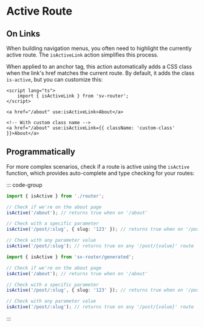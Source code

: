 # Active Route

## On Links

When building navigation menus, you often need to highlight the currently active route. The `isActiveLink` action simplifies this process.

When applied to an anchor tag, this action automatically adds a CSS class when the link's href matches the current route. By default, it adds the class `is-active`, but you can customize this:

```svelte
<script lang="ts">
	import { isActiveLink } from 'sv-router';
</script>

<a href="/about" use:isActiveLink>About</a>

<!-- With custom class name -->
<a href="/about" use:isActiveLink={{ className: 'custom-class' }}>About</a>
```

## Programmatically

For more complex scenarios, check if a route is active using the `isActive` function, which provides auto-complete and type checking for your routes:

::: code-group

```ts [Code-based]
import { isActive } from './router';

// Check if we're on the about page
isActive('/about'); // returns true when on '/about'

// Check with a specific parameter
isActive('/post/:slug', { slug: '123' }); // returns true when on '/post/123'

// Check with any parameter value
isActive('/post/:slug'); // returns true on any '/post/{value}' route
```

```ts [File-based]
import { isActive } from 'sv-router/generated';

// Check if we're on the about page
isActive('/about'); // returns true when on '/about'

// Check with a specific parameter
isActive('/post/:slug', { slug: '123' }); // returns true when on '/post/123'

// Check with any parameter value
isActive('/post/:slug'); // returns true on any '/post/{value}' route
```

:::
